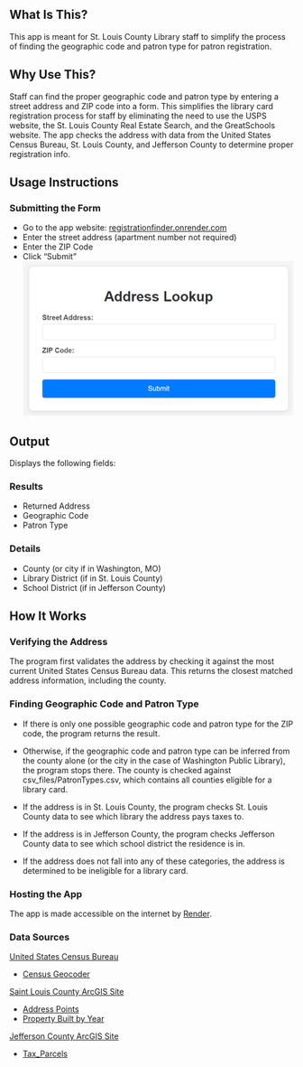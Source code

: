 ## What Is This?
This app is meant for St. Louis County Library staff to simplify the process of finding the geographic code and patron type for patron registration.

## Why Use This?
Staff can find the proper geographic code and patron type by entering a street address and ZIP code into a form. This simplifies the library card registration process for staff by eliminating the need to use the USPS website, the St. Louis County Real Estate Search, and the GreatSchools website. The app checks the address with data from the United States Census Bureau, St. Louis County, and Jefferson County to determine proper registration info.

## Usage Instructions
### Submitting the Form
- Go to the app website: [registrationfinder.onrender.com](https://registrationfinder.onrender.com/)
- Enter the street address (apartment number not required)
- Enter the ZIP Code
- Click “Submit”  
![](images/Address_Lookup.png)

## Output
Displays the following fields:

### Results
- Returned Address
- Geographic Code
- Patron Type

### Details
- County (or city if in Washington, MO)
- Library District (if in St. Louis County)
- School District (if in Jefferson County)


## How It Works
### Verifying the Address
The program first validates the address by checking it against the most current United States Census Bureau data. This returns the closest matched address information, including the county. 

### Finding Geographic Code and Patron Type
- If there is only one possible geographic code and patron type for the ZIP code, the program returns the result. 

- Otherwise, if the geographic code and patron type can be inferred from the county alone (or the city in the case of Washington Public Library), the program stops there. The county is checked against csv_files/PatronTypes.csv, which contains all counties eligible for a library card.

- If the address is in St. Louis County, the program checks St. Louis County data to see which library the address pays taxes to. 

- If the address is in Jefferson County, the program checks Jefferson County data to see which school district the residence is in.

- If the address does not fall into any of these categories, the address is determined to be ineligible for a library card.

### Hosting the App
The app is made accessible on the internet by [Render](https://render.com/).

### Data Sources
[United States Census Bureau](https://www.census.gov/)
- [Census Geocoder](https://geocoding.geo.census.gov/geocoder/)

[Saint Louis County ArcGIS Site](https://data-stlcogis.opendata.arcgis.com/)
- [Address Points](https://services2.arcgis.com/w657bnjzrjguNyOy/ArcGIS/rest/services/Address_Lookup1_WFL1/FeatureServer/0)
- [Property Built by Year](https://services2.arcgis.com/w657bnjzrjguNyOy/ArcGIS/rest/services/Property_Built_by_Year/FeatureServer/0)

[Jefferson County ArcGIS Site](https://jeffersoncomo.maps.arcgis.com/home/index.html)
- [Tax_Parcels](https://services1.arcgis.com/Ur3TPhgM56qvxaar/arcgis/rest/services/Tax_Parcels/FeatureServer/query)

